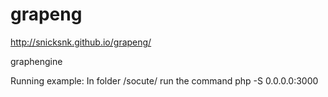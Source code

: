 grapeng
=======

http://snicksnk.github.io/grapeng/

graphengine

Running example:
In folder /socute/ run the command php -S 0.0.0.0:3000 


